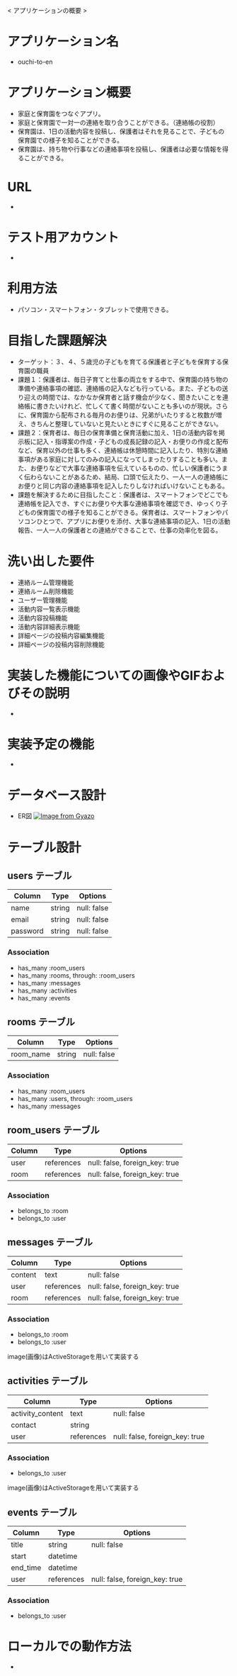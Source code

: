 < アプリケーションの概要 >
# アプリケーション名
- ouchi-to-en
# アプリケーション概要
- 家庭と保育園をつなぐアプリ。
- 家庭と保育園で一対一の連絡を取り合うことができる。（連絡帳の役割）
- 保育園は、1日の活動内容を投稿し、保護者はそれを見ることで、子どもの保育園での様子を知ることができる。
- 保育園は、持ち物や行事などの連絡事項を投稿し、保護者は必要な情報を得ることができる。
# URL
- 
# テスト用アカウント
- 
# 利用方法
- パソコン・スマートフォン・タブレットで使用できる。
# 目指した課題解決
- ターゲット：３、４、５歳児の子どもを育てる保護者と子どもを保育する保育園の職員
- 課題１：保護者は、毎日子育てと仕事の両立をする中で、保育園の持ち物の準備や連絡事項の確認、連絡帳の記入なども行っている。また、子どもの送り迎えの時間では、なかなか保育者と話す機会が少なく、聞きたいことを連絡帳に書きたいけれど、忙しくて書く時間がないことも多いのが現状。さらに、保育園から配布される毎月のお便りは、兄弟がいたりすると枚数が増え、きちんと整理していないと見たいときにすぐに見ることができない。
- 課題２：保育者は、毎日の保育準備と保育活動に加え、1日の活動内容を掲示板に記入・指導案の作成・子どもの成長記録の記入・お便りの作成と配布など、保育以外の仕事も多く、連絡帳は休憩時間に記入したり、特別な連絡事項がある家庭に対してのみの記入になってしまったりすることも多い。また、お便りなどで大事な連絡事項を伝えているものの、忙しい保護者にうまく伝わらないことがあるため、結局、口頭で伝えたり、一人一人の連絡帳にお便りと同じ内容の連絡事項を記入したりしなければいけないこともある。
- 課題を解決するために目指したこと：保護者は、スマートフォンでどこでも連絡帳を記入でき、すぐにお便りや大事な連絡事項を確認でき、ゆっくり子どもの保育園での様子を知ることができる。保育者は、スマートフォンやパソコンひとつで、アプリにお便りを添付、大事な連絡事項の記入、1日の活動報告、一人一人の保護者との連絡ができることで、仕事の効率化を図る。
# 洗い出した要件
- 連絡ルーム管理機能
- 連絡ルーム削除機能
- ユーザー管理機能
- 活動内容一覧表示機能
- 活動内容投稿機能
- 活動内容詳細表示機能
- 詳細ページの投稿内容編集機能
- 詳細ページの投稿内容削除機能
# 実装した機能についての画像やGIFおよびその説明
- 
# 実装予定の機能
- 
# データベース設計
- ER図
[![Image from Gyazo](https://i.gyazo.com/ecd64fdaa56ae8bb59b70ced8cd513fc.png)](https://gyazo.com/ecd64fdaa56ae8bb59b70ced8cd513fc)
# テーブル設計

## users テーブル

| Column   | Type   | Options     |
| -------- | ------ | ----------- |
| name     | string | null: false |
| email    | string | null: false |
| password | string | null: false |

### Association

- has_many :room_users
- has_many :rooms, through: :room_users
- has_many :messages
- has_many :activities
- has_many :events

## rooms テーブル

| Column      | Type   | Options     |
| ----------- | ------ | ----------- |
| room_name   | string | null: false |

### Association

- has_many :room_users
- has_many :users, through: :room_users
- has_many :messages

## room_users テーブル

| Column | Type       | Options                        |
| ------ | ---------- | ------------------------------ |
| user   | references | null: false, foreign_key: true |
| room   | references | null: false, foreign_key: true |

### Association

- belongs_to :room
- belongs_to :user

## messages テーブル

| Column  | Type       | Options                        |
| ------- | ---------- | ------------------------------ |
| content | text       | null: false                    |
| user    | references | null: false, foreign_key: true |
| room    | references | null: false, foreign_key: true |

### Association

- belongs_to :room
- belongs_to :user

image(画像)はActiveStorageを用いて実装する

## activities テーブル

| Column           | Type       | Options                        |
| ---------------- | ---------- | ------------------------------ |
| activity_content | text       | null: false                    |
| contact          | string     |                     |
| user             | references | null: false, foreign_key: true |

### Association

- belongs_to :user

image(画像)はActiveStorageを用いて実装する

## events テーブル

| Column           | Type       | Options                        |
| ---------------- | ---------- | ------------------------------ |
| title            | string     | null: false                    |
| start            | datetime   |                                |
| end_time         | datetime   |                                |
| user             | references | null: false, foreign_key: true |

### Association

- belongs_to :user

# ローカルでの動作方法
- 